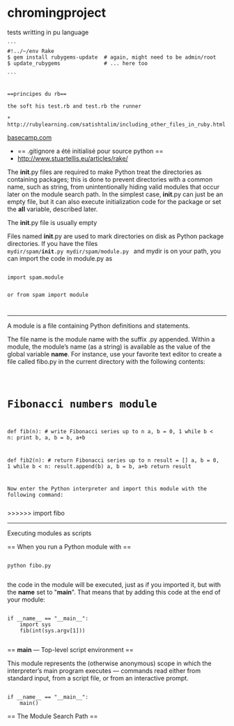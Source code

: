 chromingproject
===============
tests writting in pu language

    ```
    #!../~/env Rake
    $ gem install rubygems-update  # again, might need to be admin/root
    $ update_rubygems              # ... here too

    ```

    
    ==principes du rb==
    
    the soft his test.rb and test.rb the runner 
    
    *  http://rubylearning.com/satishtalim/including_other_files_in_ruby.html
    
    


<a href="https://basecamp.com/1234/projects/5678">basecamp.com</a>



 *  == .gitignore a été initialisé pour source python ==
 *   http://www.stuartellis.eu/articles/rake/

The __init__.py files are required to make Python treat the directories as containing packages; this is done to prevent directories with a common name, such as string, from unintentionally hiding valid modules that occur later on the module search path. In the simplest case, __init__.py can just be an empty file, but it can also execute initialization code for the package or set the __all__ variable, described later.


The __init__.py file is usually empty



Files named __init__.py are used to mark directories on disk as Python package directories.
If you have the files
<code>
mydir/spam/__init__.py
mydir/spam/module.py
</code>
and mydir is on your path, you can import the code in module.py as

<code>
import spam.module

or 
from spam import module

</code>

<hr>

A module is a file containing Python definitions and statements. 

The file name is the module name with the suffix .py appended. Within a module, the module’s name (as a string) is available as the value of the global variable __name__. For instance, use your favorite text editor to create a file called fibo.py in the current directory with the following contents:


<code>

# Fibonacci numbers module

def fib(n):    # write Fibonacci series up to n
    a, b = 0, 1
    while b < n:
        print b,
        a, b = b, a+b

def fib2(n): # return Fibonacci series up to n
    result = []
    a, b = 0, 1
    while b < n:
        result.append(b)
        a, b = b, a+b
    return result
 
Now enter the Python interpreter and import this module with the following command:
 
</code>
>>>>>> import fibo

<hr>


Executing modules as scripts
 
 == When you run a Python module with ==
 
<code>
python fibo.py <arguments>
 </code>
 
 
the code in the module will be executed, just as if you imported it, but with the __name__ set to "__main__".
That means that by adding this code at the end of your module:
 
<code>
if __name__ == "__main__":
    import sys
    fib(int(sys.argv[1]))
    </code>


 == __main__ — Top-level script environment ==
 
This module represents the (otherwise anonymous) scope in which the interpreter’s main program executes — commands read either from standard input, from a script file, or from an interactive prompt.
 
<code>
if __name__ == "__main__":
    main()
</code>

== The Module Search Path ==
